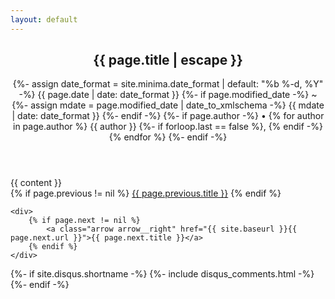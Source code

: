 ```yaml
---
layout: default
---
```

<article class="post h-entry" itemscope itemtype="http://schema.org/BlogPosting">

  <header class="post-header">
    <h1 class="post-title p-name" itemprop="name headline">{{ page.title | escape }}</h1>
    <p class="post-meta">
      {%- assign date_format = site.minima.date_format | default: "%b %-d, %Y" -%}
      <time class="dt-published" datetime="{{ page.date | date_to_xmlschema }}" itemprop="datePublished">
        {{ page.date | date: date_format }}
      </time>
      {%- if page.modified_date -%}
        ~ 
        {%- assign mdate = page.modified_date | date_to_xmlschema -%}
        <time class="dt-modified" datetime="{{ mdate }}" itemprop="dateModified">
          {{ mdate | date: date_format }}
        </time>
      {%- endif -%}
      {%- if page.author -%}
        • {% for author in page.author %}
          <span itemprop="author" itemscope itemtype="http://schema.org/Person">
            <span class="p-author h-card" itemprop="name">{{ author }}</span></span>
            {%- if forloop.last == false %}, {% endif -%}
        {% endfor %}
      {%- endif -%}</p>
  </header>

  <div class="post-content e-content" itemprop="articleBody">
    {{ content }}
  </div>

<div class="previous-next-post-links">
    <div>
        {% if page.previous != nil %}
            <a class="arrow arrow__left" href="{{ site.baseurl }}{{ page.previous.url }}">{{ page.previous.title }}</a>
        {% endif %}
    </div>

    <div>
        {% if page.next != nil %}
            <a class="arrow arrow__right" href="{{ site.baseurl }}{{ page.next.url }}">{{ page.next.title }}</a>
        {% endif %}
    </div>
</div>

  {%- if site.disqus.shortname -%}
    {%- include disqus_comments.html -%}
  {%- endif -%}

  <a class="u-url" href="{{ page.url | relative_url }}" hidden></a>
</article>